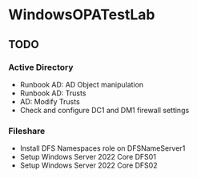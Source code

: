 # WindowsOPATestLab

## TODO
### Active Directory
- Runbook AD: AD Object manipulation
- Runbook AD: Trusts
- AD: Modify Trusts
- Check and configure DC1 and DM1 firewall settings

### Fileshare
- Install DFS Namespaces role on DFSNameServer1
- Setup Windows Server 2022 Core DFS01
- Setup Windows Server 2022 Core DFS02

